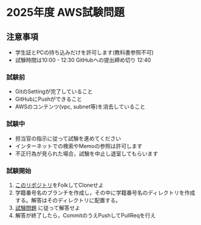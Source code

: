 # 2025年度 AWS試験問題

## 注意事項

- 学生証とPCの持ち込みだけを許可します(教科書参照不可)
- 試験時間は10:00 - 12:30 GitHubへの提出締め切り 12:40

### 試験前

- GitのSettingが完了していること
- GitHubにPushができること
- AWSのコンテンツ(vpc, subnet等)を消去していること

### 試験中

- 担当官の指示に従って試験を進めてください
- インターネットでの検索やMemoの参照は許可します
- 不正行為が見られた場合，試験を中止し退室してもらいます

### 試験開始

1. [このリポジトリ](https://github.com/omas-public/awsexam2025)をFolkしてCloneせよ
2. 学籍番号名のブランチを作成し，その中に学籍番号名のディレクトリを作成する。解答はそのディレクトリに配置する。
3. [試験問題](./exam.md)
に従って解答せよ
4. 解答が終了したら，CommitのうえPushしてPullReqを行え